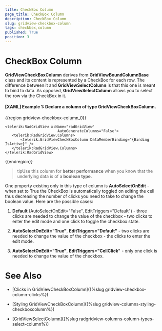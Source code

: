 ```yaml
---
title: CheckBox Column
page_title: CheckBox Column
description: CheckBox Column
slug: gridview-checkbox-column
tags: checkbox,column
published: True
position: 3
---
```


# CheckBox Column

__GridViewCheckBoxColumn__ derives from __GridViewBoundColumnBase__ class and its content is represented by a CheckBox for each row. The difference between it and __GridViewSelectColumn__ is that this one is meant to bind to data. As opposed, __GridViewSelectColumn__ allows you to select the row via the CheckBox in it.

#### __[XAML] Example 1: Declare a column of type GridViewCheckBoxColumn.__

{{region gridview-checkbox-column_0}}

	<telerik:RadGridView x:Name="radGridView"
	                        AutoGenerateColumns="False">
	   <telerik:RadGridView.Columns>
	       <telerik:GridViewCheckBoxColumn DataMemberBinding="{Binding IsActive}" />
	   </telerik:RadGridView.Columns>
	</telerik:RadGridView>
{{endregion}}


>tipUse this column for __better performance__ when you know that the underlying data is of a __boolean type__.

One property existing only in this type of column is __AutoSelectOnEdit__ - when set to True the CheckBox is automatically toggled on editing the cell thus decreasing the number of clicks you need to take to change the boolean value. 
Here are the possible cases:

1. __Default__ (AutoSelectOnEdit="False", EditTriggers="Default") - three clicks are needed to change the value of the checkbox - two clicks to enter the edit mode and one click to toggle the checkbox state.

2. __AutoSelectOnEdit="True"__, __EditTriggers="Default"__ - two clicks are needed to change the value of the checkbox - the clicks to enter the edit mode.

3. __AutoSelectOnEdit="True"__, __EditTriggers="CellClick"__ - only one click is needed to change the value of the checkbox. 

# See Also

 * [Clicks in GridViewCheckBoxColumn]({%slug gridview-checkbox-column-clicks%}) 

 * [Styling GridViewCheckBoxColumn]({%slug gridview-columns-styling-checkboxcolumn%})

 * [GridViewSelectColumn]({%slug radgridview-columns-column-types-select-column%})
